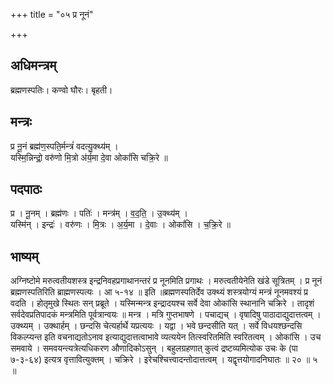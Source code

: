 +++
title = "०५ प्र नूनं"

+++
## अधिमन्त्रम्
ब्रह्मणस्पतिः। कण्वो घौरः। बृहती।

## मन्त्रः
प्र नू॒नं ब्रह्म॑ण॒स्पति॒र्मन्त्रं॑ वदत्यु॒क्थ्य॑म् ।  
यस्मि॒न्निन्द्रो॒ वरु॑णो मि॒त्रो अ॑र्य॒मा दे॒वा ओकां॑सि चक्रि॒रे ॥

## पदपाठः
प्र । नू॒नम् । ब्रह्म॑णः । पतिः॑ । मन्त्र॑म् । व॒द॒ति॒ । उ॒क्थ्य॑म् ।  
यस्मि॑न् । इन्द्रः॑ । वरु॑णः । मि॒त्रः । अ॒र्य॒मा । दे॒वाः । ओकां॑सि । च॒क्रि॒रे ॥

## भाष्यम्
अग्निष्टोमे मरुत्वतीयशस्त्र इन्द्रनिवहप्रगाथानन्तरं प्र नूनमिति प्रगाथः । मरुत्वतीयेनेति खंडे सूत्रितम् । प्र नूनं ब्रह्मणस्पतिरिति ब्राह्मणस्पत्यः । आ ५-१४ ॥ इति ॥ब्रह्मणस्पतिर्देव उक्थ्यं शस्त्रयोग्यं मन्त्रं नूनमवश्यं प्र वदति । होतृमुखे स्थितः सन् प्रब्रूते । यस्मिन्मन्त्र इन्द्रादयश्च सर्वे देवा ओकांसि स्थानानि चक्रिरे । तादृशं सर्वदेवप्रतिपादकं मन्त्रमिति पूर्वत्रान्वयः ॥ मन्त्र । मत्रि गुप्तभाषणे । पचाद्यच् । वृषादिषु पाठादाद्युदात्तत्वम् । उक्थ्यम् । उक्थार्हम् । छन्दसि चेत्यर्हार्थे यप्रत्ययः । यद्वा । भवे छन्दसीति यत् । सर्वे विधयश्छन्दसि विकल्प्यन्त इति वचनाद्यतोऽनाव इत्याद्युदात्तत्वाभावे व्यत्ययेन तित्स्वरितमिति स्वरितत्वम् । ओकांसि । उच समवाये । समवयन्त्यत्रेत्यधिकरण औणादिकोऽसुन् । बहुलग्रहणात् कुत्वं द्रष्टव्यमित्योक उचः के (पा ७-३-६४) इत्यत्र वृत्तावित्युक्तम् । चक्रिरे । इरेचश्चित्त्वादन्तोदात्तत्वम् । यद्वृत्तयोगादनिघातः ॥ २० ॥ ५ ॥